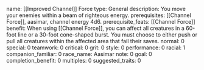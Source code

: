 name: [[Improved Channel]] Force
type: General
description: You move your enemies within a beam of righteous energy.
prerequisites: [[Channel Force]], aasimar, channel energy 4d6.
prerequisite_feats: [[Channel Force]]
benefit: When using [[Channel Force]], you can affect all creatures in a 60-foot line or a 30-foot cone-shaped burst. You must choose to either push or pull all creatures within the affected area that fail their saves.
normal: 0
special: 0
teamwork: 0
critical: 0
grit: 0
style: 0
performance: 0
racial: 1
companion_familiar: 0
race_name: Aasimar
note: 0
goal: 0
completion_benefit: 0
multiples: 0
suggested_traits: 0
